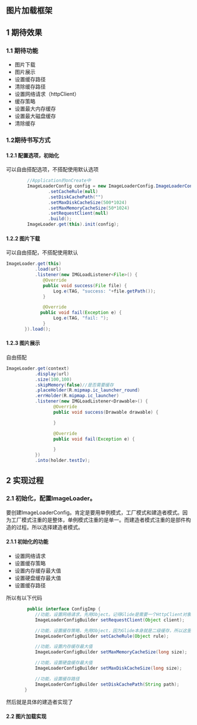 ## 图片加载框架
## 1 期待效果
### 1.1 期待功能
* 图片下载
* 图片展示
* 设置缓存路径
* 清除缓存路径
* 设置网络请求（httpClient）
* 缓存策略
* 设置最大内存缓存
* 设置最大磁盘缓存
* 清除缓存

### 1.2期待书写方式
#### 1.2.1 配置选项，初始化
可以自由搭配选项，不搭配使用默认选项
```java
        //Application的onCreate中
        ImageLoaderConfig config = new ImageLoaderConfig.ImageLoaderConfigBuilder()
                .setCacheRule(null)
                .setDiskCachePath("")
                .setMaxDiskCacheSize(500*1024)
                .setMaxMemoryCacheSize(50*1024)
                .setRequestClient(null)
                .build();
        ImageLoader.get(this).init(config);

```
#### 1.2.2 图片下载
可以自由搭配，不搭配使用默认
```java
ImageLoader.get(this)
           .load(url)
           .listener(new IMGLoadListener<File>() {
              @Override
              public void success(File file) {
                  Log.e(TAG, "success: "+file.getPath());
              }

              @Override
             public void fail(Exception e) {
                  Log.e(TAG, "fail: ");
              }
       }).load();
```
#### 1.2.3 图片展示
自由搭配
```java
ImageLoader.get(context)
           .display(url)
           .size(100,100)
           .skipMemory(false)//是否需要缓存
           .placeHolder(R.mipmap.ic_launcher_round)
           .errHolder(R.mipmap.ic_launcher)
           .listener(new IMGLoadListener<Drawable>() {
                  @Override
                  public void success(Drawable drawable) {

                  }

                  @Override
                  public void fail(Exception e) {

                  }
           })
           .into(holder.testIv);
```

## 2 实现过程

### 2.1 初始化，配置ImageLoader。
要创建ImageLoaderConfig。肯定是要用单例模式，工厂模式和建造者模式。因为工厂模式注重的是整体，单例模式注重的是单一。而建造者模式注重的是部件构造的过程。所以选择建造者模式。

#### 2.1.1 初始化的功能
* 设置网络请求
* 设置缓存策略
* 设置内存缓存最大值
* 设置硬盘缓存最大值
* 设置缓存路径

所以有以下代码
```java
        public interface ConfigImp {
           //功能，设置网络请求，先用Object。记得Glide是需要一个HttpClient对象。因为还没封装Okhttp,所以先这样写
           ImageLoaderConfigBuilder setRequestClient(Object client);

           //功能，设置缓存策略，先用Object，因为Glide本身就是二级缓存，所以这里先不改。
           ImageLoaderConfigBuilder setCacheRule(Object rule);

           //功能，设置内存缓存最大值
           ImageLoaderConfigBuilder setMaxMemoryCacheSize(long size);

           //功能，设置硬盘缓存最大值
           ImageLoaderConfigBuilder setMaxDiskCacheSize(long size);

           //功能，设置缓存路径
           ImageLoaderConfigBuilder setDiskCachePath(String path);
       }
```
然后就是具体的建造者实现了

#### 2.2 图片加载实现